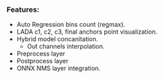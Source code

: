 ### Features:
- Auto Regression bins count (regmax).
- LADA c1, c2, c3, final anchors point visualization.
- Hybrid model concanitation.
    - Out channels interpolation.
- Preprocess layer
- Postprocess layer
- ONNX NMS layer integration.

